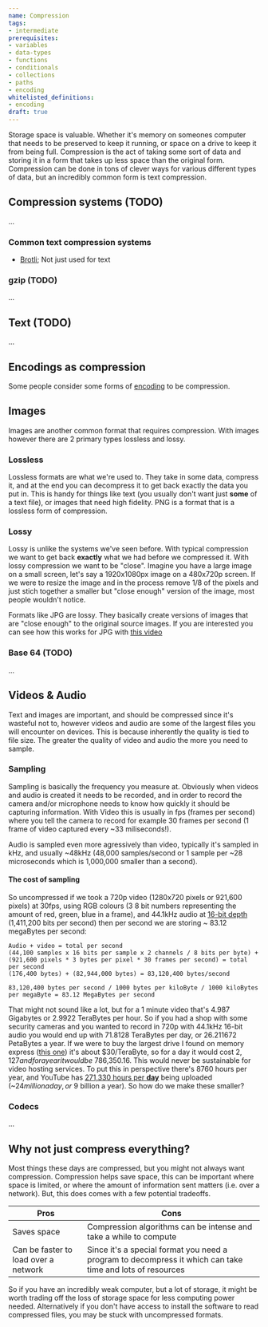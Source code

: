 ```yaml
---
name: Compression
tags:
- intermediate
prerequisites:
- variables
- data-types
- functions
- conditionals
- collections
- paths
- encoding
whitelisted_definitions:
- encoding
draft: true
---
```

Storage space is valuable. Whether it's memory on someones computer that needs to be preserved to keep it running, or space on a drive to keep it from being full. Compression is the act of taking some sort of data and storing it in a form that takes up less space than the original form. Compression can be done in tons of clever ways for various different types of data, but an incredibly common form is text compression.

## Compression systems (TODO)

...

### Common text compression systems


- [Brotli](https://github.com/google/brotli); Not just used for text

### gzip (TODO)

...

## Text (TODO)

...

## Encodings as compression

Some people consider some forms of [encoding](/definitions/encoding) to be compression. 

## Images

Images are another common format that requires compression. With images however there are 2 primary types lossless and lossy.

### Lossless

Lossless formats are what we're used to. They take in some data, compress it, and at the end you can decompress it to get back exactly the data you put in. This is handy for things like text (you usually don't want just **some** of a text file), or images that need high fidelity. PNG is a format that is a lossless form of compression. 

### Lossy

Lossy is unlike the systems we've seen before. With typical compression we want to get back **exactly** what we had before we compressed it. With lossy compression we want to be "close". Imagine you have a large image on a small screen, let's say a 1920x1080px image on a 480x720p screen. If we were to resize the image and in the process remove 1/8 of the pixels and just stich together a smaller but "close enough" version of the image, most people wouldn't notice. 

Formats like JPG are lossy. They basically create versions of images that are "close enough" to the original source images. If you are interested you can see how this works for JPG with [this video](TODO)

### Base 64 (TODO)

...

## Videos & Audio

Text and images are important, and should be compressed since it's wasteful not to, however videos and audio are some of the largest files you will encounter on devices. This is because inherently the quality is tied to file size. The greater the quality of video and audio the more you need to sample. 

### Sampling

Sampling is basically the frequency you measure at. Obviously when videos and audio is created it needs to be recorded, and in order to record the camera and/or microphone needs to know how quickly it should be capturing information. With Video this is usually in fps (frames per second) where you tell the camera to record for example 30 frames per second (1 frame of video captured every ~33 miliseconds!).

Audio is sampled even more agressively than video, typically it's sampled in kHz, and usually ~48kHz (48,000 samples/second or 1 sample per ~28 microseconds which is 1,000,000 smaller than a second). 

#### The cost of sampling 

So uncompressed if we took a 720p video (1280x720 pixels or 921,600 pixels) at 30fps, using RGB colours (3 8 bit numbers representing the amount of red, green, blue in a frame), and 44.1kHz audio at [16-bit depth](https://www.headphonesty.com/2019/07/sample-rate-bit-depth-bit-rate/) (1,411,200 bits per second) then per second we are storing ~ 83.12 megaBytes per second:

```
Audio + video = total per second
(44,100 samples x 16 bits per sample x 2 channels / 8 bits per byte) + (921,600 pixels * 3 bytes per pixel * 30 frames per second) = total per second
(176,400 bytes) + (82,944,000 bytes) = 83,120,400 bytes/second

83,120,400 bytes per second / 1000 bytes per kiloByte / 1000 kiloBytes per megaByte = 83.12 MegaBytes per second
```

That might not sound like a lot, but for a 1 minute video that's 4.987 Gigabytes or 2.9922 TeraBytes per hour. So if you had a shop with some security cameras and you wanted to record in 720p with 44.1kHz 16-bit audio you would end up with 71.8128 TeraBytes per day, or 26.211672 PetaBytes a year. If we were to buy the largest drive I found on memory express ([this one](https://www.memoryexpress.com/Products/MX00125311)) it's about $30/TeraByte, so for a day it would cost $2,127 and for a year it would be ~$786,350.16. This would never be sustainable for video hosting services. To put this in perspective there's 8760 hours per year, and YouTube has [271,330 hours per **day**](https://www.wyzowl.com/youtube-stats/#:~:text=Around%203.7m%20new%20videos,average%20length%20of%204.4%20minutes.) being uploaded (~$24 million a day, or ~$9 billion a year). So how do we make these smaller?

### Codecs

...

## Why not just compress everything?

Most things these days are compressed, but you might not always want compression. Compression helps save space, this can be important where space is limited, or where the amount of information sent matters (i.e. over a network). But, this does comes with a few potential tradeoffs. 

|Pros | Cons|
|-----|-----|
|Saves space | Compression algorithms can be intense and take a while to compute|
| Can be faster to load over a network | Since it's a special format you need a program to decompress it which can take time and lots of resources |

So if you have an incredibly weak computer, but a lot of storage, it might be worth trading off the loss of storage space for less computing power needed. Alternatively if you don't have access to install the software to read compressed files, you may be stuck with uncompressed formats.
